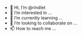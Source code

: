 - 👋 Hi, I’m @rindlet
- 👀 I’m interested in ...
- 🌱 I’m currently learning ...
- 💞️ I’m looking to collaborate on ...
- 📫 How to reach me ...

<!---
rindlet/rindlet is a ✨ special ✨ repository because its `README.md` (this file) appears on your GitHub profile.
You can click the Preview link to take a look at your changes.
--->
